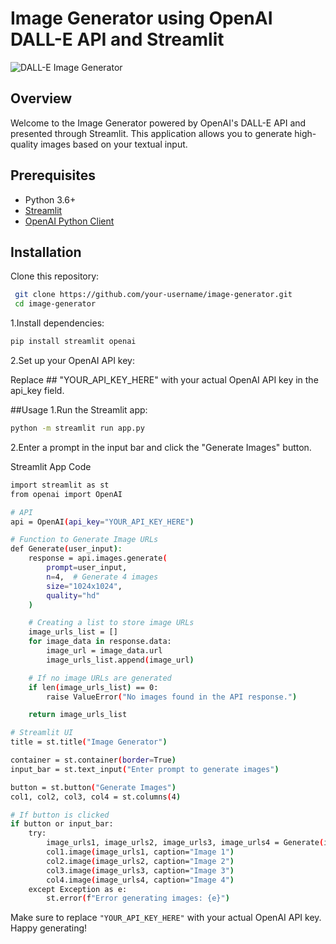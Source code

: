 # Image Generator using OpenAI DALL-E API and Streamlit

![DALL-E Image Generator]([[https://your-image-generator-url.com/images/dalle_logo.png](https://labs.openai.com/)](https://www.bing.com/ck/a?!&&p=9e09c027ee2a7364JmltdHM9MTcwNjIyNzIwMCZpZ3VpZD0wM2ZiMTdiMi1iZWQxLTY4MDktMjg1NC0wNWMzYmYwMzY5ZjEmaW5zaWQ9NTY4Ng&ptn=3&ver=2&hsh=3&fclid=03fb17b2-bed1-6809-2854-05c3bf0369f1&u=a1L2ltYWdlcy9zZWFyY2g_cT1kYWxsZSBlIGxvZ28mRk9STT1JUUZSQkEmaWQ9Qzg2QzlENjQxRUREMzYxOTRBRUVGMzQzMDE1OTA1RjZDMTNDMTJFNg&ntb=1))

## Overview

Welcome to the Image Generator powered by OpenAI's DALL-E API and presented through Streamlit. This application allows you to generate high-quality images based on your textual input.

## Prerequisites

- Python 3.6+
- [Streamlit](https://streamlit.io/)
- [OpenAI Python Client](https://github.com/openai/openai-python)

## Installation

Clone this repository:

  ```bash
   git clone https://github.com/your-username/image-generator.git
   cd image-generator
```

1.Install dependencies:
   ```bash
   pip install streamlit openai
```
2.Set up your OpenAI API key:

Replace ## "YOUR_API_KEY_HERE" 
with your actual OpenAI API key in the api_key field.

##Usage
1.Run the Streamlit app:
   ```bash
   python -m streamlit run app.py
```
2.Enter a prompt in the input bar and click the "Generate Images" button.

Streamlit App Code
```bash
import streamlit as st
from openai import OpenAI

# API
api = OpenAI(api_key="YOUR_API_KEY_HERE")

# Function to Generate Image URLs
def Generate(user_input):
    response = api.images.generate(
        prompt=user_input,
        n=4,  # Generate 4 images
        size="1024x1024",
        quality="hd"
    )

    # Creating a list to store image URLs
    image_urls_list = []
    for image_data in response.data:
        image_url = image_data.url
        image_urls_list.append(image_url)

    # If no image URLs are generated
    if len(image_urls_list) == 0:
        raise ValueError("No images found in the API response.")

    return image_urls_list

# Streamlit UI
title = st.title("Image Generator")

container = st.container(border=True)
input_bar = st.text_input("Enter prompt to generate images")

button = st.button("Generate Images")
col1, col2, col3, col4 = st.columns(4)

# If button is clicked
if button or input_bar:
    try:
        image_urls1, image_urls2, image_urls3, image_urls4 = Generate(input_bar)
        col1.image(image_urls1, caption="Image 1")
        col2.image(image_urls2, caption="Image 2")
        col3.image(image_urls3, caption="Image 3")
        col4.image(image_urls4, caption="Image 4")
    except Exception as e:
        st.error(f"Error generating images: {e}") 
```
Make sure to replace ```"YOUR_API_KEY_HERE"``` with your actual OpenAI API key. Happy generating!
